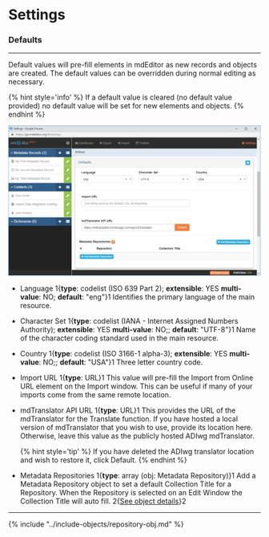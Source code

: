 # Settings
### Defaults
---

Default values will pre-fill elements in mdEditor as new records and objects are created.  The default values can be overridden during normal editing as necessary.  

{% hint style='info' %}
  If a default value is cleared (no default value provided) no default value will be set for new elements and objects.
{% endhint %}

![General Settings](/assets/reference/settings/settings-default.png)

* <span class="md-element">Language</span> 1{**type**: codelist (ISO 639 Part 2); **extensible**: YES **multi-value**: NO; **default**: "eng"}1 Identifies the primary language of the main resource.  
 
* <span class="md-element">Character Set</span> 1{**type**: codelist (IANA - Internet Assigned Numbers Authority); **extensible**: YES **multi-value**: NO;; **default**: "UTF-8"}1 Name of the character coding standard used in the main resource. 
 
* <span class="md-element">Country</span> 1{**type**: codelist (ISO 3166-1 alpha-3); **extensible**: YES **multi-value**: NO;; **default**: "USA"}1 Three letter country code. 

* <span class="md-element">Import URL</span> 1{**type**: URL}1  This value will pre-fill the <span class="md-element">Import from Online URL</span> element on the <span class="md-window">Import</span> window.  This can be useful if many of your imports come from the same remote location.

* <span class="md-element">mdTranslator API URL</span> 1{**type**: URL}1  This provides the URL of the mdTranslator for the <span class="md-window">Translate</span> function.  If you have hosted a local version of mdTranslator that you wish to use, provide its location here.  Otherwise, leave this value as the publicly hosted ADIwg mdTranslator.  

  {% hint style='tip' %}
  If you have deleted the ADIwg translator location and wish to restore it, click <span class="btn btn-warning btn-xs">Default</span>.
  {% endhint %}

* <span class="md-element">Metadata Repositories</span> 1{**type**: array (obj: <span class="md-panel"> Metadata Repository</span>)}1  Add a <span class="md-panel">Metadata Repository</span> object to set a default <span class="md-element">Collection Title</span> for a <span class="md-element">Repository</span>.  When the <span class="md-element">Repository</span> is selected on an <span class="md-window">Edit Window</span> the <span class="md-element">Collection Title</span> will auto fill. 2{[See object details](#metadata-repository-object)}2 

---

{% include "../include-objects/repository-obj.md" %}
